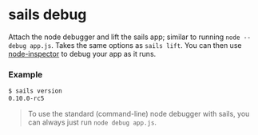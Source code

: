 # sails debug

Attach the node debugger and lift the sails app; similar to running `node --debug app.js`.  Takes the same options as `sails lift`.  You can then use [node-inspector](https://github.com/node-inspector/node-inspector) to debug your app as it runs.


### Example

```sh
$ sails version
0.10.0-rc5
```




> To use the standard (command-line) node debugger with sails, you can always just run `node debug app.js`.

<docmeta name="uniqueID" value="sailsdebug521538">
<docmeta name="displayName" value="sails debug">

